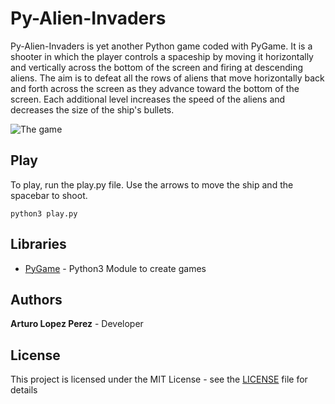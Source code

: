 # Py-Alien-Invaders
Py-Alien-Invaders is yet another Python game coded with PyGame. It is a shooter in which the player controls a spaceship by moving it horizontally and vertically across the bottom of the screen and firing at descending aliens. The aim is to defeat all the rows of aliens that move horizontally back and forth across the screen as they advance toward the bottom of the screen. Each additional level increases the speed of the aliens and decreases the size of the ship's bullets. 

![The game](https://repository-images.githubusercontent.com/226580474/7341ed80-1950-11ea-9a4b-10f7752c6846)

## Play
To play, run the play.py file. Use the arrows to move the ship and the spacebar to shoot.
```
python3 play.py
```

## Libraries
* [PyGame](https://www.pygame.org/news) - Python3 Module to create games

## Authors
**Arturo Lopez Perez** - Developer

## License
This project is licensed under the MIT License - see the [LICENSE](LICENSE) file for details
